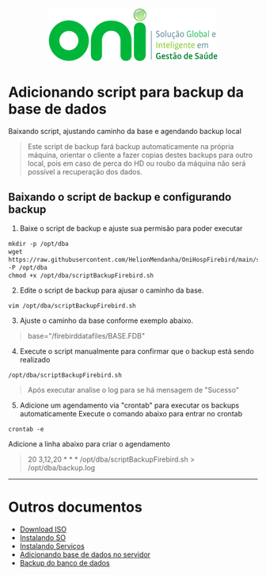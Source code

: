 <h1 align="center">
  <img src="images/oni-logo.png" />
</h1>

# Adicionando script para backup da base de dados

Baixando script, ajustando caminho da base e agendando backup local
>Este script de backup fará backup automaticamente na própria máquina, orientar o cliente a fazer copias destes backups para outro local, pois em caso de perca do HD ou roubo da máquina não será possível a recuperação dos dados.

## Baixando o script de backup e configurando backup

1. Baixe o script de backup e ajuste sua permisão para poder executar
```
mkdir -p /opt/dba
wget https://raw.githubusercontent.com/HelionMendanha/OniHospFirebird/main/scriptBackupFirebird.sh -P /opt/dba
chmod +x /opt/dba/scriptBackupFirebird.sh
```

2. Edite o script de backup para ajusar o caminho da base.
```
vim /opt/dba/scriptBackupFirebird.sh
```

3. Ajuste o caminho da base conforme exemplo abaixo.
>base="/firebirddatafiles/BASE.FDB"

4. Execute o script manualmente para confirmar que o backup está sendo realizado
```
/opt/dba/scriptBackupFirebird.sh
```
>Após executar analise o log para se há mensagem de "Sucesso"

5. Adicione um agendamento via "crontab" para executar os backups automaticamente
Execute o comando abaixo para entrar no crontab
```
crontab -e
```
Adicione a linha abaixo para criar o agendamento
>20 3,12,20 * * * /opt/dba/scriptBackupFirebird.sh > /opt/dba/backup.log

___
# Outros documentos
- [Download ISO](README.md)
- [Instalando SO](01INSTALLSO.md)
- [Instalando Serviços](02INSTALLBD.md)
- [Adicionando base de dados no servidor](03BASE.md)
- [Backup do banco de dados](04BACKUP.md)




